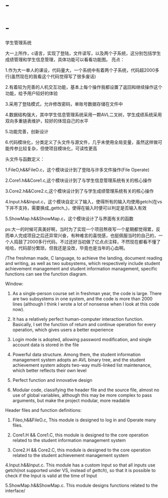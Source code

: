 # -
# -
学生管理系统

大一上所作，c语言，实现了登陆，文件读写，以及两个子系统，这分别包括学生成绩管理和学生信息管理，具体功能可以看看功能图。
亮点：

1.作为大一单人的课设，代码量大，一个系统中有着两个子系统，代码超2000多行(虽然现在的我看这个代码觉得写了很多废话)

2.有着较为完善的人机交互功能，基本上每个操作我都设置了返回和继续操作这个功能，给予用户较好的体验

3.采用了登陆模式，允许修改密码，单账号数据存储在文件中

4.数据结构强大，其中学生信息管理系统采用一颗AVL二叉树，学生成绩系统采用双向多重链表维护，较好的体现自己的水平

5.功能完善，创新设计

6.代码模块化，分类定义了头文件与源文件，几乎未使用全局变量，虽然这样做可能传参比较复杂，但使项目模块化，可读性更高


头文件与函数定义：

1.FileO,h&&FileO.c，这个模块设计到了登陆与许多文件操作(File Operate)

2.Core1.h&&Core1.c,这个模块设计到了与学生信息管理系统有关的核心操作

3.Core2.h&&Core2.c,这个模块设计到了与学生成绩管理系统有关的核心操作

4.Input.h&&Input.c，这个模块自定义了输入，使得所有的输入均使用getch(在vs下并不支持，需要换成_gettch_)，使得在输入时便可以判定是否输入有效

5.ShowMap.h&&ShowMap.c，这个模块设计了与界面有关的函数



ps:大一的时候可真美好啊，当时为了实现一个项目熬夜写一个星期都觉得累，反而单人完成项目之后还异常兴奋，有种难言的喜悦感，也挺佩服当时的自己的，一个人捣鼓了2000多行代码，不过还好当初做了亿点点注释，不然现在都看不懂了哈哈，代码部分繁琐，但我还是没改，毕竟也是当年的心血啊。


/The freshman made, C language, to achieve the landing, document reading and writing, as well as two subsystems, which respectively include student achievement management and student information management, specific functions can see the function diagram.

Window:



1. As a single-person course set in freshman year, the code is large. There are two subsystems in one system, and the code is more than 2000 lines (although I think I wrote a lot of nonsense when I look at this code now).



2. It has a relatively perfect human-computer interaction function. Basically, I set the function of return and continue operation for every operation, which gives users a better experience



3. Login mode is adopted, allowing password modification, and single account data is stored in the file



4. Powerful data structure. Among them, the student information management system adopts an AVL binary tree, and the student achievement system adopts two-way multi-linked list maintenance, which better reflects their own level



5. Perfect function and innovative design



6. Modular code, classifying the header file and the source file, almost no use of global variables, although this may be more complex to pass arguments, but make the project modular, more readable





Header files and function definitions:



1. Fileo,h&&FileO.c, This module is designed to log in and Operate many files.



2. Core1.H && Core1.C, this module is designed to the core operation related to the student information management system



3. Core2.H && Core2.C, this module is designed to the core operation related to the student achievement management system



4.Input.h&&Input.c. This module has a custom Input so that all inputs use getch(not supported under VS, instead of _gettch_), so that it is possible to check if the Input is valid at the time of Input



5.ShowMap.h&&ShowMap.c. This module designs functions related to the interface/
